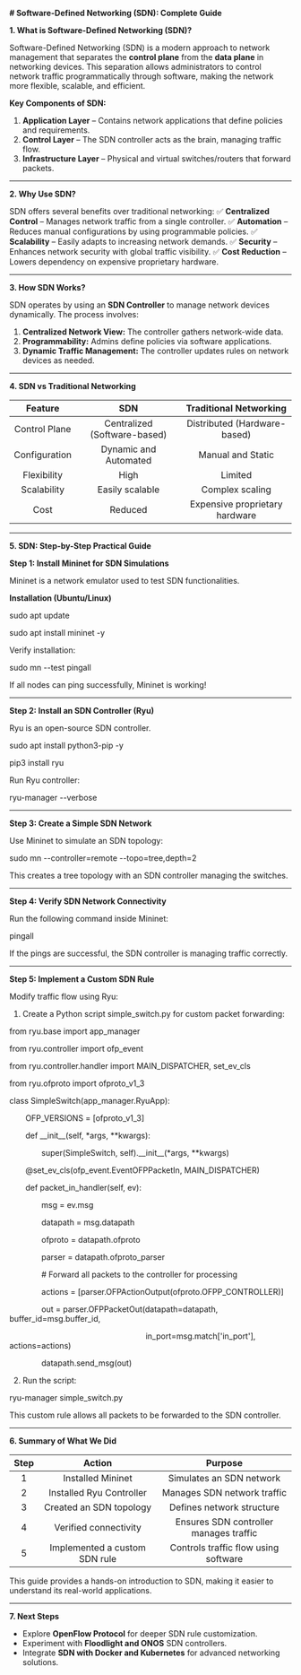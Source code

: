 ﻿**# Software-Defined Networking (SDN): Complete Guide**

**1. What is Software-Defined Networking (SDN)?**

Software-Defined Networking (SDN) is a modern approach to network management that separates the **control plane** from the **data plane** in networking devices. This separation allows administrators to control network traffic programmatically through software, making the network more flexible, scalable, and efficient.

**Key Components of SDN:**

1. **Application Layer** – Contains network applications that define policies and requirements.
1. **Control Layer** – The SDN controller acts as the brain, managing traffic flow.
1. **Infrastructure Layer** – Physical and virtual switches/routers that forward packets.
-----
**2. Why Use SDN?**

SDN offers several benefits over traditional networking: ✅ **Centralized Control** – Manages network traffic from a single controller. ✅ **Automation** – Reduces manual configurations by using programmable policies. ✅ **Scalability** – Easily adapts to increasing network demands. ✅ **Security** – Enhances network security with global traffic visibility. ✅ **Cost Reduction** – Lowers dependency on expensive proprietary hardware.

-----
**3. How SDN Works?**

SDN operates by using an **SDN Controller** to manage network devices dynamically. The process involves:

1. **Centralized Network View:** The controller gathers network-wide data.
1. **Programmability:** Admins define policies via software applications.
1. **Dynamic Traffic Management:** The controller updates rules on network devices as needed.
-----


**4. SDN vs Traditional Networking**

|**Feature**|**SDN**|**Traditional Networking**|
| :-: | :-: | :-: |
|Control Plane|Centralized (Software-based)|Distributed (Hardware-based)|
|Configuration|Dynamic and Automated|Manual and Static|
|Flexibility|High|Limited|
|Scalability|Easily scalable|Complex scaling|
|Cost|Reduced|Expensive proprietary hardware|

-----
**5. SDN: Step-by-Step Practical Guide**

**Step 1: Install Mininet for SDN Simulations**

Mininet is a network emulator used to test SDN functionalities.

**Installation (Ubuntu/Linux)**

sudo apt update

sudo apt install mininet -y

Verify installation:

sudo mn --test pingall

If all nodes can ping successfully, Mininet is working!

-----
**Step 2: Install an SDN Controller (Ryu)**

Ryu is an open-source SDN controller.

sudo apt install python3-pip -y

pip3 install ryu

Run Ryu controller:

ryu-manager --verbose

-----
**Step 3: Create a Simple SDN Network**

Use Mininet to simulate an SDN topology:

sudo mn --controller=remote --topo=tree,depth=2

This creates a tree topology with an SDN controller managing the switches.

-----
**Step 4: Verify SDN Network Connectivity**

Run the following command inside Mininet:

pingall

If the pings are successful, the SDN controller is managing traffic correctly.

-----
**Step 5: Implement a Custom SDN Rule**

Modify traffic flow using Ryu:

1. Create a Python script simple\_switch.py for custom packet forwarding:

from ryu.base import app\_manager

from ryu.controller import ofp\_event

from ryu.controller.handler import MAIN\_DISPATCHER, set\_ev\_cls

from ryu.ofproto import ofproto\_v1\_3

class SimpleSwitch(app\_manager.RyuApp):

`    `OFP\_VERSIONS = [ofproto\_v1\_3]

`    `def \_\_init\_\_(self, \*args, \*\*kwargs):

`        `super(SimpleSwitch, self).\_\_init\_\_(\*args, \*\*kwargs)

`    `@set\_ev\_cls(ofp\_event.EventOFPPacketIn, MAIN\_DISPATCHER)

`    `def packet\_in\_handler(self, ev):

`        `msg = ev.msg

`        `datapath = msg.datapath

`        `ofproto = datapath.ofproto

`        `parser = datapath.ofproto\_parser

`        `# Forward all packets to the controller for processing

`        `actions = [parser.OFPActionOutput(ofproto.OFPP\_CONTROLLER)]

`        `out = parser.OFPPacketOut(datapath=datapath, buffer\_id=msg.buffer\_id,

`                                  `in\_port=msg.match['in\_port'], actions=actions)

`        `datapath.send\_msg(out)

2. Run the script:

ryu-manager simple\_switch.py

This custom rule allows all packets to be forwarded to the SDN controller.

-----
**6. Summary of What We Did**

|**Step**|**Action**|**Purpose**|
| :-: | :-: | :-: |
|1|Installed Mininet|Simulates an SDN network|
|2|Installed Ryu Controller|Manages SDN network traffic|
|3|Created an SDN topology|Defines network structure|
|4|Verified connectivity|Ensures SDN controller manages traffic|
|5|Implemented a custom SDN rule|Controls traffic flow using software|

This guide provides a hands-on introduction to SDN, making it easier to understand its real-world applications.

-----
**7. Next Steps**

- Explore **OpenFlow Protocol** for deeper SDN rule customization.
- Experiment with **Floodlight and ONOS** SDN controllers.
- Integrate **SDN with Docker and Kubernetes** for advanced networking solutions.

